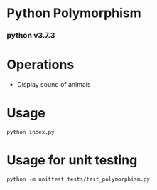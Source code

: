 # Python Polymorphism  
### python v3.7.3

# Operations  

* Display sound of animals    

# Usage  
```
python index.py  
```

# Usage for unit testing  
```  
python -m unittest tests/test_polymorphism.py  
```  
